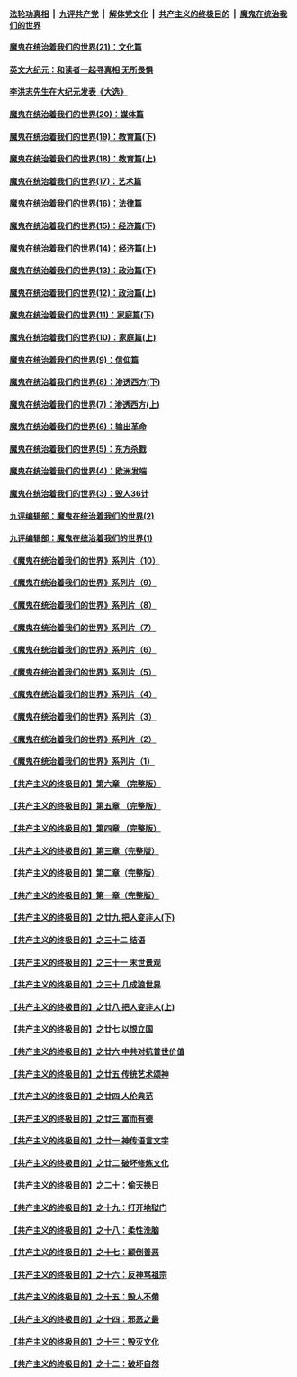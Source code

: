 ####  [法轮功真相](../../../../basic/blob/master/README.md?t=01211501) &nbsp;|&nbsp; [九评共产党](../../../../9ping.md/blob/master/README.md?t=01211501) &nbsp;|&nbsp; [解体党文化](../../../../jtdwh.md/blob/master/README.md?t=01211501)  &nbsp;|&nbsp; [共产主义的终极目的](../../../../gczydzjmd.md/blob/master/README.md?t=01211501) &nbsp;|&nbsp; [魔鬼在统治我们的世界](../../../../mgztzwmdsj.md/blob/master/README.md?t=01211501) 

#### [魔鬼在统治着我们的世界(21)：文化篇](../pages/nsc422/n10597706.md?t=01211501) 

#### [英文大纪元：和读者一起寻真相 无所畏惧](../pages/nsc422/n12542027.md?t=01211501) 

#### [李洪志先生在大纪元发表《大选》](../pages/nsc422/n12534746.md?t=01211501) 

#### [魔鬼在统治着我们的世界(20)：媒体篇](../pages/nsc422/n10586579.md?t=01211501) 

#### [魔鬼在统治着我们的世界(19)：教育篇(下)](../pages/nsc422/n10564808.md?t=01211501) 

#### [魔鬼在统治着我们的世界(18)：教育篇(上)](../pages/nsc422/n10526970.md?t=01211501) 

#### [魔鬼在统治着我们的世界(17)：艺术篇](../pages/nsc422/n10499093.md?t=01211501) 

#### [魔鬼在统治着我们的世界(16)：法律篇](../pages/nsc422/n10485969.md?t=01211501) 

#### [魔鬼在统治着我们的世界(15)：经济篇(下)](../pages/nsc422/n10469975.md?t=01211501) 

#### [魔鬼在统治着我们的世界(14)：经济篇(上)](../pages/nsc422/n10457370.md?t=01211501) 

#### [魔鬼在统治着我们的世界(13)：政治篇(下)](../pages/nsc422/n10448270.md?t=01211501) 

#### [魔鬼在统治着我们的世界(12)：政治篇(上)](../pages/nsc422/n10444576.md?t=01211501) 

#### [魔鬼在统治着我们的世界(11)：家庭篇(下)](../pages/nsc422/n10440961.md?t=01211501) 

#### [魔鬼在统治着我们的世界(10)：家庭篇(上)](../pages/nsc422/n10435448.md?t=01211501) 

#### [魔鬼在统治着我们的世界(9)：信仰篇](../pages/nsc422/n10432159.md?t=01211501) 

#### [魔鬼在统治着我们的世界(8)：渗透西方(下)](../pages/nsc422/n10429603.md?t=01211501) 

#### [魔鬼在统治着我们的世界(7)：渗透西方(上)](../pages/nsc422/n10426013.md?t=01211501) 

#### [魔鬼在统治着我们的世界(6)：输出革命](../pages/nsc422/n10421536.md?t=01211501) 

#### [魔鬼在统治着我们的世界(5)：东方杀戮](../pages/nsc422/n10417707.md?t=01211501) 

#### [魔鬼在统治着我们的世界(4)：欧洲发端](../pages/nsc422/n10414890.md?t=01211501) 

#### [魔鬼在统治着我们的世界(3)：毁人36计](../pages/nsc422/n10411583.md?t=01211501) 

#### [九评编辑部：魔鬼在统治着我们的世界(2)](../pages/nsc422/n10410036.md?t=01211501) 

#### [九评编辑部：魔鬼在统治着我们的世界(1)](../pages/nsc422/n10406825.md?t=01211501) 

#### [《魔鬼在统治着我们的世界》系列片（10）](../pages/nsc422/n12292670.md?t=01211501) 

#### [《魔鬼在统治着我们的世界》系列片（9）](../pages/nsc422/n12290859.md?t=01211501) 

#### [《魔鬼在统治着我们的世界》系列片（8）](../pages/nsc422/n12287445.md?t=01211501) 

#### [《魔鬼在统治着我们的世界》系列片（7）](../pages/nsc422/n12283425.md?t=01211501) 

#### [《魔鬼在统治着我们的世界》系列片（6）](../pages/nsc422/n12282314.md?t=01211501) 

#### [《魔鬼在统治着我们的世界》系列片（5）](../pages/nsc422/n12281419.md?t=01211501) 

#### [《魔鬼在统治着我们的世界》系列片（4）](../pages/nsc422/n12274024.md?t=01211501) 

#### [《魔鬼在统治着我们的世界》系列片（3）](../pages/nsc422/n12271322.md?t=01211501) 

#### [《魔鬼在统治着我们的世界》系列片（2）](../pages/nsc422/n12269049.md?t=01211501) 

#### [《魔鬼在统治着我们的世界》系列片（1）](../pages/nsc422/n12267575.md?t=01211501) 

#### [【共产主义的终极目的】第六章 （完整版）](../pages/nsc422/n11428913.md?t=01211501) 

#### [【共产主义的终极目的】第五章 （完整版）](../pages/nsc422/n11428912.md?t=01211501) 

#### [【共产主义的终极目的】第四章 （完整版）](../pages/nsc422/n11428907.md?t=01211501) 

#### [【共产主义的终极目的】第三章（完整版）](../pages/nsc422/n11428848.md?t=01211501) 

#### [【共产主义的终极目的】第二章（完整版）](../pages/nsc422/n11428831.md?t=01211501) 

#### [【共产主义的终极目的】第一章（完整版）](../pages/nsc422/n11417651.md?t=01211501) 

#### [【共产主义的终极目的】之廿九 把人变非人(下)](../pages/nsc422/n11344140.md?t=01211501) 

#### [【共产主义的终极目的】之三十二 结语](../pages/nsc422/n11360535.md?t=01211501) 

#### [【共产主义的终极目的】之三十一 末世景观](../pages/nsc422/n11351129.md?t=01211501) 

#### [【共产主义的终极目的】之三十 几成狼世界](../pages/nsc422/n11348280.md?t=01211501) 

#### [【共产主义的终极目的】之廿八 把人变非人(上)](../pages/nsc422/n11340492.md?t=01211501) 

#### [【共产主义的终极目的】之廿七 以恨立国](../pages/nsc422/n11336944.md?t=01211501) 

#### [【共产主义的终极目的】之廿六 中共对抗普世价值](../pages/nsc422/n11324785.md?t=01211501) 

#### [【共产主义的终极目的】之廿五 传统艺术颂神](../pages/nsc422/n11296396.md?t=01211501) 

#### [【共产主义的终极目的】之廿四 人伦典范](../pages/nsc422/n11296397.md?t=01211501) 

#### [【共产主义的终极目的】之廿三 富而有德](../pages/nsc422/n11283598.md?t=01211501) 

#### [【共产主义的终极目的】之廿一 神传语言文字](../pages/nsc422/n11263265.md?t=01211501) 

#### [【共产主义的终极目的】之廿二 破坏修炼文化](../pages/nsc422/n11245728.md?t=01211501) 

#### [【共产主义的终极目的】之二十：偷天换日](../pages/nsc422/n11238846.md?t=01211501) 

#### [【共产主义的终极目的】之十九：打开地狱门](../pages/nsc422/n11206376.md?t=01211501) 

#### [【共产主义的终极目的】之十八：柔性洗脑](../pages/nsc422/n11199994.md?t=01211501) 

#### [【共产主义的终极目的】之十七：颠倒善恶](../pages/nsc422/n11179782.md?t=01211501) 

#### [【共产主义的终极目的】之十六：反神骂祖宗](../pages/nsc422/n11166798.md?t=01211501) 

#### [【共产主义的终极目的】之十五：毁人不倦](../pages/nsc422/n11166792.md?t=01211501) 

#### [【共产主义的终极目的】之十四：邪恶之最](../pages/nsc422/n11150249.md?t=01211501) 

#### [【共产主义的终极目的】之十三：毁灭文化](../pages/nsc422/n11135227.md?t=01211501) 

#### [【共产主义的终极目的】之十二：破坏自然](../pages/nsc422/n11135214.md?t=01211501) 


